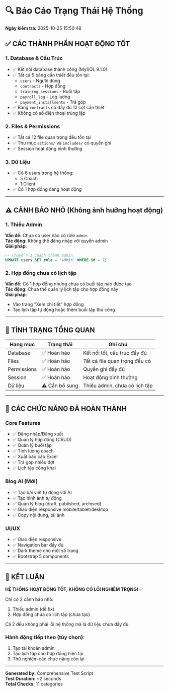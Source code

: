 # 🔍 Báo Cáo Trạng Thái Hệ Thống

**Ngày kiểm tra:** 2025-10-25 15:50:48

## ✅ CÁC THÀNH PHẦN HOẠT ĐỘNG TỐT

### 1. Database & Cấu Trúc
- ✅ Kết nối database thành công (MySQL 9.1.0)
- ✅ Tất cả 5 bảng cần thiết đều tồn tại:
  - `users` - Người dùng
  - `contracts` - Hợp đồng
  - `training_sessions` - Buổi tập
  - `payroll_log` - Log lương
  - `payment_installments` - Trả góp
- ✅ Bảng `contracts` có đầy đủ 12 cột cần thiết
- ✅ Không có số điện thoại trùng lặp

### 2. Files & Permissions
- ✅ Tất cả 12 file quan trọng đều tồn tại
- ✅ Thư mục `actions/` và `includes/` có quyền ghi
- ✅ Session hoạt động bình thường

### 3. Dữ Liệu
- ✅ Có 6 users trong hệ thống:
  - 5 Coach
  - 1 Client
- ✅ Có 1 hợp đồng đang hoạt động

---

## ⚠️ CẢNH BÁO NHỎ (Không ảnh hưởng hoạt động)

### 1. Thiếu Admin
**Vấn đề:** Chưa có user nào có role `admin`  
**Tác động:** Không thể đăng nhập với quyền admin  
**Giải pháp:**
```sql
-- Chuyển 1 coach thành admin
UPDATE users SET role = 'admin' WHERE id = 1;
```

### 2. Hợp đồng chưa có lịch tập
**Vấn đề:** Có 1 hợp đồng nhưng chưa có buổi tập nào được tạo  
**Tác động:** Chưa thể quản lý lịch tập cho hợp đồng này  
**Giải pháp:** 
- Vào trang "Xem chi tiết" hợp đồng
- Tạo lịch tập tự động hoặc thêm buổi tập thủ công

---

## 🎯 TÌNH TRẠNG TỔNG QUAN

| Hạng mục | Trạng thái | Ghi chú |
|----------|-----------|---------|
| Database | ✅ Hoàn hảo | Kết nối tốt, cấu trúc đầy đủ |
| Files | ✅ Hoàn hảo | Tất cả file quan trọng đều có |
| Permissions | ✅ Hoàn hảo | Quyền ghi đầy đủ |
| Session | ✅ Hoàn hảo | Hoạt động bình thường |
| Dữ liệu | ⚠️ Cần bổ sung | Thiếu admin, chưa có lịch tập |

---

## 🚀 CÁC CHỨC NĂNG ĐÃ HOÀN THÀNH

### Core Features
- ✅ Đăng nhập/Đăng xuất
- ✅ Quản lý hợp đồng (CRUD)
- ✅ Quản lý buổi tập
- ✅ Tính lương coach
- ✅ Xuất báo cáo Excel
- ✅ Trả góp nhiều đợt
- ✅ Lịch tập công khai

### Blog AI (Mới)
- ✅ Tạo bài viết tự động với AI
- ✅ Tạo hình ảnh tự động
- ✅ Quản lý blog (draft, published, archived)
- ✅ Giao diện responsive mobile/tablet/desktop
- ✅ Copy nội dung, tải ảnh

### UI/UX
- ✅ Giao diện responsive
- ✅ Navigation bar đầy đủ
- ✅ Dark theme cho một số trang
- ✅ Bootstrap 5 components

---

## 📝 KẾT LUẬN

**HỆ THỐNG HOẠT ĐỘNG TỐT, KHÔNG CÓ LỖI NGHIÊM TRỌNG!** ✅

Chỉ có 2 cảnh báo nhỏ:
1. Thiếu admin (dễ fix)
2. Hợp đồng chưa có lịch tập (chưa tạo)

Cả 2 đều không phải lỗi hệ thống mà là dữ liệu chưa đầy đủ.

### Hành động tiếp theo (tùy chọn):
1. Tạo tài khoản admin
2. Tạo lịch tập cho hợp đồng hiện tại
3. Thử nghiệm các chức năng còn lại

---

**Generated by:** Comprehensive Test Script  
**Test Duration:** ~2 seconds  
**Total Checks:** 11 categories

